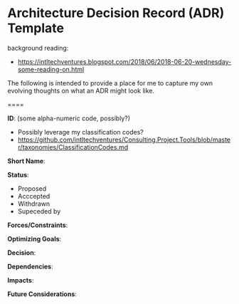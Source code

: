 Architecture Decision Record (ADR) Template
====
background reading:
* https://intltechventures.blogspot.com/2018/06/2018-06-20-wednesday-some-reading-on.html
    
The following is intended to provide a place for me to capture my own evolving thoughts on what an ADR might look like.

====

__ID__: (some alpha-numeric code, possibly?)
* Possibly leverage my classification codes?
* https://github.com/intltechventures/Consulting.Project.Tools/blob/master/taxonomies/ClassificationCodes.md 

__Short Name__:


__Status__:
* Proposed
* Acccepted
* Withdrawn
* Supeceded by 

__Forces/Constraints__:



__Optimizing Goals__:



__Decision__:



__Dependencies__:



__Impacts__:




__Future Considerations__:




